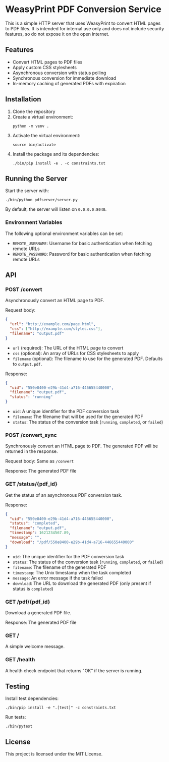 # WeasyPrint PDF Conversion Service

This is a simple HTTP server that uses WeasyPrint to convert HTML pages to PDF files. It is intended for internal use only and does not include security features, so do not expose it on the open internet.

## Features

- Convert HTML pages to PDF files
- Apply custom CSS stylesheets
- Asynchronous conversion with status polling
- Synchronous conversion for immediate download
- In-memory caching of generated PDFs with expiration

## Installation

1. Clone the repository
2. Create a virtual environment:
   ```
   python -m venv .
   ```
3. Activate the virtual environment:
   ```
   source bin/activate
   ```
4. Install the package and its dependencies:
   ```
   ./bin/pip install -e . -c constraints.txt
   ```

## Running the Server

Start the server with:
```
./bin/python pdfserver/server.py
```

By default, the server will listen on `0.0.0.0:8040`.

### Environment Variables

The following optional environment variables can be set:

- `REMOTE_USERNAME`: Username for basic authentication when fetching remote URLs
- `REMOTE_PASSWORD`: Password for basic authentication when fetching remote URLs

## API

### POST /convert

Asynchronously convert an HTML page to PDF.

Request body:
```json
{
  "url": "http://example.com/page.html",
  "css": ["http://example.com/styles.css"],
  "filename": "output.pdf"
}
```

- `url` (required): The URL of the HTML page to convert
- `css` (optional): An array of URLs for CSS stylesheets to apply
- `filename` (optional): The filename to use for the generated PDF. Defaults to `output.pdf`.

Response:
```json
{
  "uid": "550e8400-e29b-41d4-a716-446655440000",
  "filename": "output.pdf",
  "status": "running"
}
```

- `uid`: A unique identifier for the PDF conversion task
- `filename`: The filename that will be used for the generated PDF
- `status`: The status of the conversion task (`running`, `completed`, or `failed`)

### POST /convert_sync

Synchronously convert an HTML page to PDF. The generated PDF will be returned in the response.

Request body: Same as `/convert`

Response: The generated PDF file

### GET /status/{pdf_id}

Get the status of an asynchronous PDF conversion task.

Response:
```json
{
  "uid": "550e8400-e29b-41d4-a716-446655440000",
  "status": "completed",
  "filename": "output.pdf",
  "timestamp": 1621234567.89,
  "message": "",
  "download": "/pdf/550e8400-e29b-41d4-a716-446655440000"
}
```

- `uid`: The unique identifier for the PDF conversion task
- `status`: The status of the conversion task (`running`, `completed`, or `failed`)
- `filename`: The filename of the generated PDF
- `timestamp`: The Unix timestamp when the task completed
- `message`: An error message if the task failed
- `download`: The URL to download the generated PDF (only present if status is `completed`)

### GET /pdf/{pdf_id}

Download a generated PDF file.

Response: The generated PDF file

### GET /

A simple welcome message.

### GET /health

A health check endpoint that returns "OK" if the server is running.

## Testing

Install test dependencies:
```
./bin/pip install -e ".[test]" -c constraints.txt
```

Run tests:
```
./bin/pytest
```

## License

This project is licensed under the MIT License.
